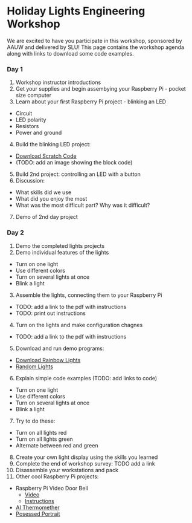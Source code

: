 # Holiday Lights Engineering Workshop
We are excited to have you participate in this workshop, sponsored by AAUW and delivered by SLU! This page contains the workshop agenda along with links to download some code examples.

### Day 1

1. Workshop instructor introductions
2. Get your supplies and begin assembying your Raspberry Pi - pocket size computer
3. Learn about your first Raspberry Pi project - blinking an LED
  - Circuit
  - LED polarity
  - Resistors
  - Power and ground
4. Build the blinking LED project: 
  - <a href="scratch/blinkingLED.sb3 download">Download Scratch Code</a>
  - (TODO: add an image showing the block code)
5. Build 2nd project: controlling an LED with a button
6. Discussion:
  - What skills did we use
  - What did you enjoy the most 
  - What was the most difficult part? Why was it difficult?
7. Demo of 2nd day project

### Day 2

1. Demo the completed lights projects
2. Demo individual features of the lights
  - Turn on one light
  - Use different colors
  - Turn on several lights at once
  - Blink a light
3. Assemble the lights, connecting them to your Raspberry Pi
  - TODO: add a link to the pdf with instructions
  - TODO: print out instructions
4. Turn on the lights and make configuration chagnes
  - TODO: add a link to the pdf with instructions
5. Download and run demo programs:
  - <a href='python/rainbowLights.py' download>Download Rainbow Lights</a>
  - <a href='python/randomLights.py' download>Random Lights</a>
6. Explain simple code examples (TODO: add links to code)
  - Turn on one light
  - Use different colors
  - Turn on several lights at once
  - Blink a light
7. Try to do these:
  - Turn on all lights red
  - Turn on all lights green
  - Alternate between red and green
8. Create your own light display using the skills you learned
9. Complete the end of workshop survey: TODO add a link
10. Disassemble your workstations and pack
11. Other cool Raspberry Pi projects:
  - Raspberry Pi Video Door Bell
    - <a href='https://www.youtube.com/watch?v=tG_VPWNS8Sw&t=36s'>Video</a>
    - <a href='https://www.hackster.io/sneaky/fast-video-doorbell-intercom-on-raspberry-pi-63b063'>Instructions</a>
  - <a href='https://www.hackster.io/tomasz-lewicki/ai-thermometer-2bacb4#toc-7--resources-8'>AI Thermomether</a>
  - <a href='https://www.hackster.io/dominick-marino/possessed-portrait-updated-32a7a6'>Posessed Portrait</a>
